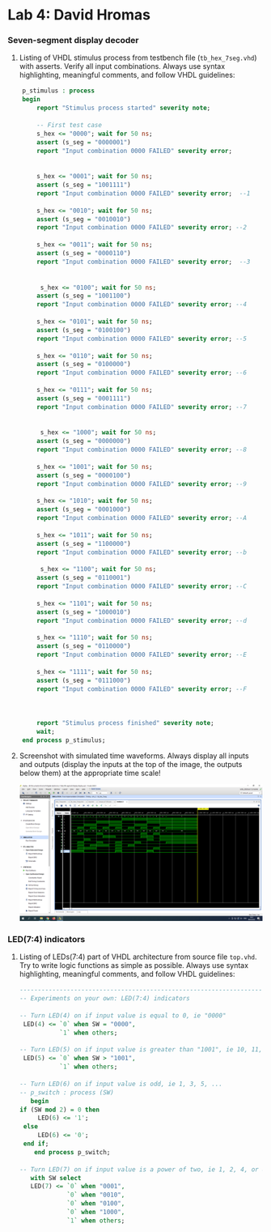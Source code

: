 # Lab 4: David Hromas

### Seven-segment display decoder

1. Listing of VHDL stimulus process from testbench file (`tb_hex_7seg.vhd`) with asserts. Verify all input combinations. Always use syntax highlighting, meaningful comments, and follow VHDL guidelines:

```vhdl
    p_stimulus : process
    begin
        report "Stimulus process started" severity note;

        -- First test case
        s_hex <= "0000"; wait for 50 ns;
        assert (s_seg = "0000001")
        report "Input combination 0000 FAILED" severity error;


        s_hex <= "0001"; wait for 50 ns;
        assert (s_seg = "1001111")
        report "Input combination 0000 FAILED" severity error;  --1
        
        s_hex <= "0010"; wait for 50 ns;
        assert (s_seg = "0010010")
        report "Input combination 0000 FAILED" severity error; --2
        
        s_hex <= "0011"; wait for 50 ns;
        assert (s_seg = "0000110")
        report "Input combination 0000 FAILED" severity error;  --3


         s_hex <= "0100"; wait for 50 ns;
        assert (s_seg = "1001100")
        report "Input combination 0000 FAILED" severity error; --4
        
        s_hex <= "0101"; wait for 50 ns;
        assert (s_seg = "0100100")
        report "Input combination 0000 FAILED" severity error; --5
        
        s_hex <= "0110"; wait for 50 ns;
        assert (s_seg = "0100000")
        report "Input combination 0000 FAILED" severity error; --6
        
        s_hex <= "0111"; wait for 50 ns;
        assert (s_seg = "0001111")
        report "Input combination 0000 FAILED" severity error; --7
        
        
         s_hex <= "1000"; wait for 50 ns;
        assert (s_seg = "0000000")
        report "Input combination 0000 FAILED" severity error; --8
        
        s_hex <= "1001"; wait for 50 ns;
        assert (s_seg = "0000100")
        report "Input combination 0000 FAILED" severity error; --9
        
        s_hex <= "1010"; wait for 50 ns;
        assert (s_seg = "0001000")
        report "Input combination 0000 FAILED" severity error; --A
        
        s_hex <= "1011"; wait for 50 ns;
        assert (s_seg = "1100000")
        report "Input combination 0000 FAILED" severity error; --b
        
         s_hex <= "1100"; wait for 50 ns;
        assert (s_seg = "0110001")
        report "Input combination 0000 FAILED" severity error; --C
        
        s_hex <= "1101"; wait for 50 ns;
        assert (s_seg = "1000010")
        report "Input combination 0000 FAILED" severity error; --d
        
        s_hex <= "1110"; wait for 50 ns;
        assert (s_seg = "0110000")
        report "Input combination 0000 FAILED" severity error; --E
        
        s_hex <= "1111"; wait for 50 ns;
        assert (s_seg = "0111000")
        report "Input combination 0000 FAILED" severity error; --F
        


        report "Stimulus process finished" severity note;
        wait;
    end process p_stimulus;
```

2. Screenshot with simulated time waveforms. Always display all inputs and outputs (display the inputs at the top of the image, the outputs below them) at the appropriate time scale!

   ![your figure](https://github.com/davidhro/digital-electronics-1/blob/main/labs/04-segment/waveforms.png)

### LED(7:4) indicators

1. Listing of LEDs(7:4) part of VHDL architecture from source file `top.vhd`. Try to write logic functions as simple as possible. Always use syntax highlighting, meaningful comments, and follow VHDL guidelines:

   ```vhdl
   --------------------------------------------------------------------
   -- Experiments on your own: LED(7:4) indicators

   -- Turn LED(4) on if input value is equal to 0, ie "0000"
    LED(4) <= `0` when SW = "0000",
              `1` when others;

   -- Turn LED(5) on if input value is greater than "1001", ie 10, 11, 12, ...
    LED(5) <= `0` when SW > "1001",
              `1` when others;

   -- Turn LED(6) on if input value is odd, ie 1, 3, 5, ...
   -- p_switch : process (SW)
      begin
   if (SW mod 2) = 0 then
		LED(6) <= '1';
	else
		LED(6) <= '0';
	end if;
       end process p_switch;

   -- Turn LED(7) on if input value is a power of two, ie 1, 2, 4, or 8
      with SW select
      LED(7) <= `0` when "0001",
                `0` when "0010",
                `0` when "0100",
                `0` when "1000",
                `1` when others;
		
		
   ```
